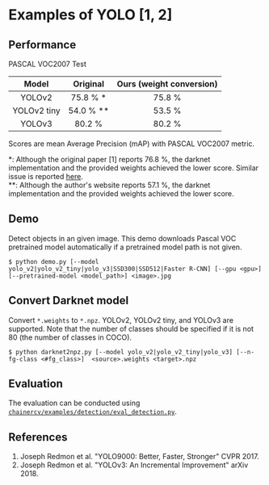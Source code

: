 # Examples of YOLO [1, 2]

## Performance
PASCAL VOC2007 Test

| Model | Original | Ours (weight conversion) |
|:-:|:-:|:-:|
| YOLOv2 | 75.8 % * | 75.8 % |
| YOLOv2 tiny | 54.0 % ** | 53.5 % |
| YOLOv3 | 80.2 % | 80.2 % |

Scores are mean Average Precision (mAP) with PASCAL VOC2007 metric.

\*: Although the original paper [1] reports 76.8 %, the darknet implementation and the provided weights achieved the lower score.
Similar issue is reported [here](https://github.com/AlexeyAB/darknet#how-to-calculate-map-on-pascalvoc-2007).  
\**: Although the author's website reports 57.1 %, the darknet implementation and the provided weights achieved the lower score.

## Demo
Detect objects in an given image. This demo downloads Pascal VOC pretrained model automatically if a pretrained model path is not given.
```
$ python demo.py [--model yolo_v2|yolo_v2_tiny|yolo_v3|SSD300|SSD512|Faster R-CNN] [--gpu <gpu>] [--pretrained-model <model_path>] <image>.jpg
```

## Convert Darknet model
Convert `*.weights` to `*.npz`. YOLOv2, YOLOv2 tiny, and YOLOv3 are supported.
Note that the number of classes should be specified if it is not 80 (the number of classes in COCO).
```
$ python darknet2npz.py [--model yolo_v2|yolo_v2_tiny|yolo_v3] [--n-fg-class <#fg_class>]  <source>.weights <target>.npz
```

## Evaluation
The evaluation can be conducted using [`chainercv/examples/detection/eval_detection.py`](https://github.com/chainer/chainercv/blob/master/examples/detection).

## References
1. Joseph Redmon et al. "YOLO9000: Better, Faster, Stronger" CVPR 2017.
2. Joseph Redmon et al. "YOLOv3: An Incremental Improvement" arXiv 2018.
